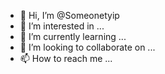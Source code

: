 - 👋 Hi, I’m @Someonetyip
- 👀 I’m interested in ...
- 🌱 I’m currently learning ...
- 💞️ I’m looking to collaborate on ...
- 📫 How to reach me ...

<!---
Someonetyip/Someonetyip is a ✨ special ✨ repository because its `README.md` (this file) appears on your GitHub profile.
You can click the Preview link to take a look at your changes.
--->
